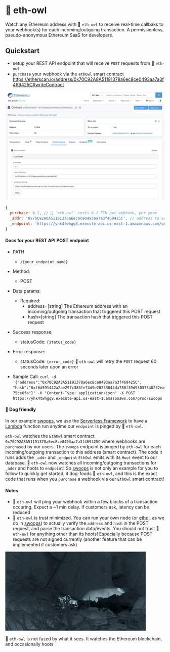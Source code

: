 # 🦉 eth-owl
Watch any Ethereum address with 🦉 `eth-owl` to receive real-time callbaks to your webhook(s) for each incoming/outgoing transaction. A permissionless, pseudo-anonymous Ethereum SaaS for developers.

## Quickstart
- setup your REST API endpoint that will receive `POST` requests from 🦉 `eth-owl`
- `purchase` your webhook via the `ethOwl` smart contract https://etherscan.io/address/0x70C92A8A51191378a6ec8ce0493aa7a3f469425C#writeContract

![ScreenShot](./purchase.png)

```javascript
{
  purchase: 0.1, // 🦉 `eth-owl` costs 0.1 ETH per webhook, per year
  _addr: '0x70C92A8A51191378a6ec8ce0493aa7a3f469425C', // address to watch
  _endpoint: 'https://yhk4twhgq8.execute-api.us-east-1.amazonaws.com/prod/swoops' // your REST API endpoint that will be pinged (a POST request) for each incoming/outgoing transaction to `_addr`
}
```

#### Docs for your REST API POST endpoint

- PATH
  - `/{your_endpoint_name}`

- Method:
  - POST

- Data params:
  - Required:
    - address=[string] The Ethereum address with an incoming/outgoing transaction that triggered this POST request
    - hash=[string] The transaction hash that triggered this POST request

- Success response:
  - statusCode: `{status_code}`

- Error response:
  - statusCode: `{error_code}` 🦉 `eth-owl` will retry the `POST` request 60 seconds later upon an error

- Sample Call:
  `curl -d '{"address":"0x70C92A8A51191378a6ec8ce0493aa7a3f469425C", "hash":"0xf6d591442a2ae297c383fe74d9e28233844da780f39d93037540232ea75ce6fa"}' -H "Content-Type: application/json" -X POST https://yhk4twhgq8.execute-api.us-east-1.amazonaws.com/prod/swoops`
  
#### 🐶 Dog friendly

In our example [swoops](swoops/), we use the [Serverless Framework](https://serverless.com/) to have a [Lambda](https://aws.amazon.com/lambda/) function run anytime our `endpoint` is pinged by 🦉 `eth-owl`.

`eth-owl` watches the `EthOwl` smart contract `0x70C92A8A51191378a6ec8ce0493aa7a3f469425C` where webhooks are `purchase`d by our users. The `swoops` endpoint is pinged by `eth-owl` for each incoming/outgoing transaction to this address (smart contract). The code it runs adds the `_addr` and `_endpoint` `EthOwl` emits with its `Hoot` event to our database. 🦉 `eth-owl` now watches all incoming/outgoing transactions for `_addr` and hoots to `endpoint`! So [swoops](swoops/) is not only an example for you to follow to quickly get started, it dog-foods 🦉 `eth-owl`, and this is the exact code that runs when you `purchase` a webhook via our `EthOwl` smart contract!

#### Notes
- 🦉 `eth-owl` will ping your webhook within a few blocks of a transaction occuring. Expect a ~1 min delay. If customers ask, latency can be reduced
- 🦉 `eth-owl` is trust minimized. You can run your own node (or [ethql](https://github.com/ConsenSys/ethql), as we do in [swoops](swoops/)) to actually verify the `address` and `hash` in the POST request, and parse the transaction data/events. You should not trust 🦉 `eth-owl` for anything other than its hoots! Especially because POST requests are not signed currently (another feature that can be implemented if customers ask)

![](./eth-owl.gif)

🦉 `eth-owl` is not fazed by what it sees. It watches the Ethereum blockchain, and occasionally hoots
